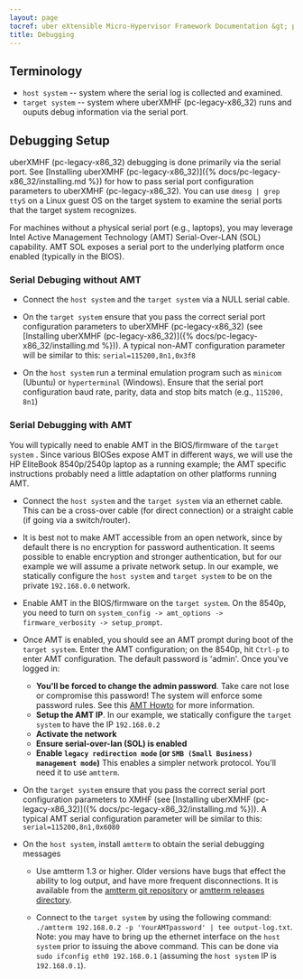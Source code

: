 ```yaml
---
layout: page
tocref: uber eXtensible Micro-Hypervisor Framework Documentation &gt; pc-legacy-x86_32 
title: Debugging
---
```


## Terminology

* `host system` -- system where the serial log is collected and examined.
* `target system` -- system where uberXMHF (pc-legacy-x86_32) runs and 
ouputs debug information via the serial port.

## Debugging Setup

uberXMHF (pc-legacy-x86_32) debugging is done primarily via the serial port.
See [Installing uberXMHF (pc-legacy-x86_32)]({% docs/pc-legacy-x86_32/installing.md %}) for how to pass serial
port configuration parameters to uberXMHF (pc-legacy-x86_32). 
You can use `dmesg | grep ttyS` on a Linux guest OS on the target 
system to examine the serial ports that the target system recognizes.

For machines without a physical 
serial port (e.g., laptops), you may leverage Intel Active Management 
Technology (AMT) Serial-Over-LAN (SOL) capability. AMT SOL exposes 
a serial port to the underlying platform once enabled (typically in
the BIOS).

### Serial Debuging without AMT

* Connect the `host system` and the `target system` via a NULL serial
cable. 

* On the `target system` ensure that you pass the correct serial port
configuration parameters to uberXMHF (pc-legacy-x86_32) (see [Installing uberXMHF (pc-legacy-x86_32)]({% docs/pc-legacy-x86_32/installing.md %})).
A typical non-AMT configuration parameter will be similar to this: `serial=115200,8n1,0x3f8`

* On the `host system` run a terminal emulation program such as `minicom` (Ubuntu)
or `hyperterminal` (Windows). Ensure that the serial port configuration baud rate, parity, data and stop bits match (e.g., `115200, 8n1`)

### Serial Debugging with AMT

You will typically need to enable AMT in the BIOS/firmware of the `target system` . 
Since various BIOSes expose AMT in different ways, we will use the 
HP EliteBook 8540p/2540p laptop as a running example; the AMT specific instructions 
probably need a little adaptation on other platforms running AMT.

* Connect the `host system` and the `target system` via an ethernet
cable. This can be a cross-over cable (for direct connection) or a 
straight cable (if going via a switch/router).

* It is best not to make AMT accessible from an open network, since by default there is no encryption for password authentication. 
It seems possible to enable encryption and stronger authentication, but for our example we will assume a private network setup.
In our example, we statically configure the `host system` and 
`target system` to be on the private `192.168.0.0` network.

* Enable AMT in the BIOS/firmware on the `target system`. On the 8540p, you need to turn on 
`system_config -> amt_options -> firmware_verbosity -> setup_prompt`.

* Once AMT is enabled, you should see an AMT prompt during boot of the `target system`. 
Enter the AMT configuration; on the 8540p, hit
`Ctrl-p` to enter AMT configuration. The default password is
'admin'. Once you've logged in:

    * **You'll be forced to change the admin password**. Take care not
    lose or compromise this password! The system will enforce some
    password rules. See this [AMT Howto](http://linux.die.net/man/7/amt-howto) for more information.
    * **Setup the AMT IP**. In our example, we statically configure the
    `target system` to have the IP `192.168.0.2`
    * **Activate the network**
    * **Ensure serial-over-lan (SOL) is enabled**
    * **Enable `legacy redirection mode` (or `SMB (Small Business)
    management mode`)** This enables a simpler network
    protocol. You'll need it to use `amtterm`. 
    
* On the `target system` ensure that you pass the correct serial port
configuration parameters to XMHF (see [Installing uberXMHF (pc-legacy-x86_32)]({% docs/pc-legacy-x86_32/installing.md %})).
A typical AMT serial configuration parameter will be similar to this: `serial=115200,8n1,0x6080`

* On the `host system`, install `amtterm` to obtain the serial debugging
messages
    
    * Use amtterm 1.3 or higher. Older versions have bugs that effect
the ability to log output, and have more frequent disconnections.
It is available from the [amtterm git repository](http://www.kraxel.org/cgit/amtterm/)
or [amtterm releases directory](http://www.kraxel.org/releases/amtterm/).
	
	* Connect to the `target system` by using the following command: `./amtterm 192.168.0.2 -p 'YourAMTpassword' | tee output-log.txt`. 
	Note: you may have to bring up the ethernet interface on the `host system` prior to issuing the above command. This can be done
	via `sudo ifconfig eth0 192.168.0.1` (assuming the `host system` IP is `192.168.0.1`).
	
